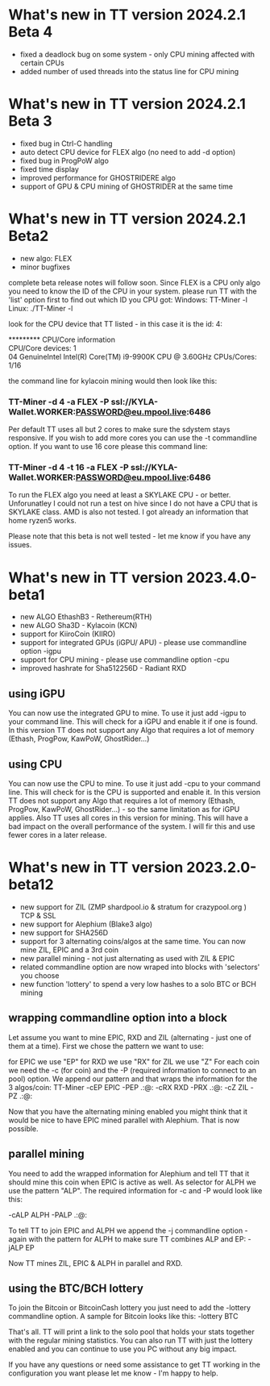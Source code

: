 # What's new in TT version 2024.2.1 Beta 4

- fixed a deadlock bug on some system - only CPU mining affected with certain CPUs
- added number of used threads into the status line for CPU mining


# What's new in TT version 2024.2.1 Beta 3

- fixed bug in Ctrl-C handling
- auto detect CPU device for FLEX algo (no need to add -d option)
- fixed bug in ProgPoW algo
- fixed time display
- improved performance for GHOSTRIDERE algo
- support of GPU & CPU mining of GHOSTRIDER at the same time




# What's new in TT version 2024.2.1 Beta2

- new algo: FLEX
- minor bugfixes

complete beta release notes will follow soon. Since FLEX is a CPU only algo you need to know the ID of the CPU in your system. please run TT with the 'list' option first to find out which ID you CPU got:
Windows: TT-Miner -l
Linux: ./TT-Miner -l

look for the CPU device that TT listed - in this case it is the id: 4:

********* CPU/Core information<br/>
CPU/Core devices:   1<br/>
04                     GenuineIntel Intel(R) Core(TM) i9-9900K CPU @ 3.60GHz   CPUs/Cores: 1/16<br/>



the command line for kylacoin mining would then look like this:<br/>
### TT-Miner -d 4 -a FLEX -P ssl:\/\/KYLA-Wallet.WORKER:PASSWORD@eu.mpool.live:6486

Per default TT uses all but 2 cores to make sure the sdystem stays responsive. If you wish to add more cores you can use the -t commandline option. If you want to use 16 core please this command line:
### TT-Miner -d 4 -t 16 -a FLEX -P ssl:\/\/KYLA-Wallet.WORKER:PASSWORD@eu.mpool.live:6486


To run the FLEX algo you need at least a SKYLAKE CPU - or better. Unforunatley I could not run a test on hive since I do not have a CPU that is SKYLAKE class. AMD is also not tested. I got already an information that home ryzen5 works.



Please note that this beta is not well tested - let me know if you have any issues.





# What's new in TT version 2023.4.0-beta1

- new ALGO EthashB3 - Rethereum(RTH)
- new ALGO Sha3D - Kylacoin (KCN)
- support for KiiroCoin (KIIRO)
- support for integrated GPUs (iGPU/ APU) - please use commandline option -igpu
- support for CPU mining - please use commandline option -cpu
- improved hashrate for Sha512256D - Radiant RXD


## using iGPU
You can now use the integrated GPU to mine. To use it just add -igpu to your command line. This will check for a iGPU and enable it if one is found. In this version TT does not support any Algo that requires a lot of memory (Ethash, ProgPow, KawPoW, GhostRider...)

## using CPU
You can now use the CPU to mine. To use it just add -cpu to your command line. This will check for is the CPU is supported and enable it. In this version TT does not support any Algo that requires a lot of memory (Ethash, ProgPow, KawPoW, GhostRider...) - so the same limitation as for iGPU applies. Also TT uses all cores in this version for mining. This will have a bad impact on the overall performance of the system. I will fir this and use fewer cores in a later release.




# What's new in TT version 2023.2.0-beta12

- new support for ZIL (ZMP shardpool.io & stratum for crazypool.org ) TCP & SSL
- new support for Alephium (Blake3 algo)
- new support for SHA256D
- support for 3 alternating coins/algos at the same time. You can now mine ZIL, EPIC and a 3rd coin
- new parallel mining - not just alternating as used with ZIL & EPIC
- related commandline option are now wraped into blocks with 'selectors' you choose
- new function 'lottery' to spend a very low hashes to a solo BTC or BCH mining

## wrapping commandline option into a block
Let assume you want to mine EPIC, RXD and ZIL (alternating - just one of them at a time). First we chose the pattern we want to use:

for EPIC we use "EP"
for RXD we use "RX"
for ZIL we use "Z"
For each coin we need the -c (for coin) and the -P (required information to connect to an pool) option. We append our pattern and that wraps the information for the 3 algos/coin:
TT-Miner -cEP EPIC -PEP .:@: -cRX RXD -PRX .:@: -cZ ZIL -PZ .:@:

Now that you have the alternating mining enabled you might think that it would be nice to have EPIC mined parallel with Alephium. That is now possible.

## parallel mining
You need to add the wrapped information for Alephium and tell TT that it should mine this coin when EPIC is active as well. As selector for ALPH we use the pattern "ALP". The required information for -c and -P would look like this:

-cALP ALPH -PALP .:@:

To tell TT to join EPIC and ALPH we append the -j commandline option - again with the pattern for ALPH to make sure TT combines ALP and EP:
-jALP EP

Now TT mines ZIL, EPIC & ALPH in parallel and RXD.


## using the BTC/BCH lottery
To join the Bitcoin or BitcoinCash lottery you just need to add the
-lottery
commandline option. A sample for Bitcoin looks like this:
-lottery BTC

That's all. TT will print a link to the solo pool that holds your stats together with the regular mining statistics. You can also run TT with just the lottery enabled and you can continue to use you PC without any big impact.

If you have any questions or need some assistance to get TT working in the configuration you want please let me know - I'm happy to help.

